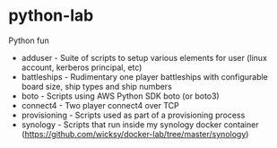 # python-lab
Python fun

- adduser        - Suite of scripts to setup various elements for user (linux account, kerberos principal, etc)
- battleships    - Rudimentary one player battleships with configurable board size, ship types and ship numbers
- boto           - Scripts using AWS Python SDK boto (or boto3)
- connect4       - Two player connect4 over TCP
- provisioning   - Scripts used as part of a provisioning process
- synology       - Scripts that run inside my synology docker container (https://github.com/wicksy/docker-lab/tree/master/synology)
